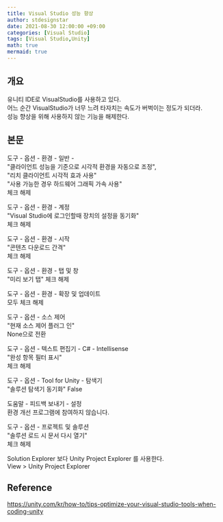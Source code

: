 ```yaml
---
title: Visual Studio 성능 향상
author: stdesignstar
date: 2021-08-30 12:00:00 +09:00
categories: [Visual Studio]
tags: [Visual Studio,Unity]
math: true
mermaid: true
---
```


## 개요

유니티 IDE로 VisualStudio를 사용하고 있다.  
어느 순간 VisualStudio가 너무 느려 타자치는 속도가 버벅이는 정도가 되더라.  
성능 향상을 위해 사용하지 않는 기능을 해제한다.  

## 본문  

도구 - 옵션 - 환경 - 일반 -  
"클라이언트 성능을 기준으로 시각적 환경을 자동으로 조정",  
"리치 클라이언트 시각적 효과 사용"  
"사용 가능한 경우 하드웨어 그래픽 가속 사용"  
체크 해제

도구 - 옵션 - 환경 - 계정  
"Visual Studio에 로그인할때 장치의 설정을 동기화"  
체크 해제

도구 - 옵션 - 환경 - 시작  
"콘텐츠 다운로드 간격"  
체크 해제

도구 - 옵션 - 환경 - 탭 및 창  
"미리 보기 탭"
 체크 해제  

도구 - 옵션 - 환경 - 확장 및 업데이트  
모두 체크 해제

도구 - 옵션 - 소스 제어  
"현재 소스 제어 플러그 인"  
None으로 전환  

도구 - 옵션 - 텍스트 편집기 - C# - Intellisense  
"완성 항목 필터 표시"  
체크 해제  

도구 - 옵션 - Tool for Unity - 탐색기  
"솔루션 탐색기 동기화" 
False

도움말 - 피드백 보내기 - 설정  
환경 개선 프로그램에 참여하지 않습니다.  

도구 - 옵션 - 프로젝트 및 솔루션  
"솔루션 로드 시 문서 다시 열기"  
체크 해제  

Solution Explorer 보다 Unity Project Explorer 를 사용한다.  
View > Unity Project Explorer  

## Reference  
https://unity.com/kr/how-to/tips-optimize-your-visual-studio-tools-when-coding-unity